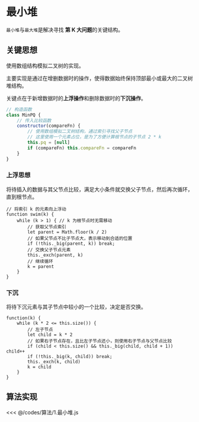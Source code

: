 # 最小堆

`最小堆`与`最大堆`是解决寻找 **第 K 大问题**的关键结构。

## 关键思想

使用数组结构模拟二叉树的实现。

主要实现是通过在增删数据时的操作，使得数据始终保持顶部最小或最大的二叉树堆结构。

关键点在于新增数据时的**上浮操作**和删除数据时的**下沉操作**。

```js
// 构造函数
class MinPQ {
    // 传入比较函数
    constructor(compareFn) {
        // 使用数组模拟二叉树结构，通过索引寻找父子节点
        // 这里使用一个元素占位，是为了方便计算根节点的子节点 2 * k
        this.pq = [null]
        if (compareFn) this.compareFn = compareFn
    }
}
```

### 上浮思想

将待插入的数据与其父节点比较，满足大小条件就交换父子节点，然后再次循环，直到根节点。

```js{8-11}
// 将索引 k 的元素向上浮动
function swim(k) {
    while (k > 1) { // k 为根节点时无需移动
        // 获取父节点索引
        let parent = Math.floor(k / 2)
        // 如果父节点不比子节点大，表示移动到合适的位置
        if (!this._big(parent, k)) break;
        // 交换父子节点元素
        this._exch(parent, k)
        // 继续循环
        k = parent
    }
}
```

### 下沉

将待下沉元素与其子节点中较小的一个比较，决定是否交换。

```js{8-9}
function(k) {
    while (k * 2 <= this.size()) {
        // 左子节点
        let child = k * 2
        // 如果右子节点存在，且比左子节点还小，则使用右子节点与父节点比较
        if (child < this.size() && this._big(child, child + 1)) child++
        if (!this._big(k, child)) break;
        this._exch(k, child)
        k = child
    }
}
```

## 算法实现

<<< @/codes/算法/1.最小堆.js